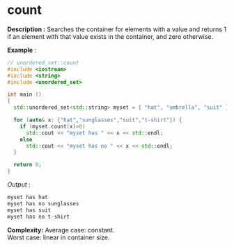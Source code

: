 # count

**Description :** Searches the container for elements with a value and returns 1 if an element with that value exists in the container, and zero otherwise.

**Example** :

```cpp
// unordered_set::count
#include <iostream>
#include <string>
#include <unordered_set>

int main ()
{
  std::unordered_set<std::string> myset = { "hat", "umbrella", "suit" };

  for (auto& x: {"hat","sunglasses","suit","t-shirt"}) {
    if (myset.count(x)>0)
      std::cout << "myset has " << x << std::endl;
    else
      std::cout << "myset has no " << x << std::endl;
  }

  return 0;
}
```
*Output* :
```cpp
myset has hat
myset has no sunglasses
myset has suit
myset has no t-shirt
```
**Complexity:**
Average case: constant.<br />
Worst case: linear in container size.
